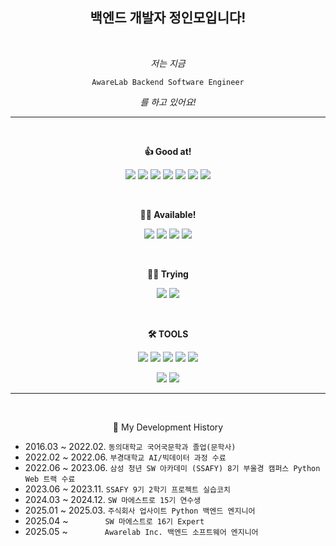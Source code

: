 <div align="center">

## **백엔드 개발자 정인모입니다!**

<br>

*저는 지금*

```
AwareLab Backend Software Engineer
```

*를 하고 있어요!*

---

<br>

**👍 Good at!**

<img src="https://img.shields.io/badge/Python-3776AB?style=flat&logo=Python&logoColor=white"> <img src="https://img.shields.io/badge/FastAPI-009688?style=flast&logo=FastAPI&logoColor=white"> <img src="https://img.shields.io/badge/Flask-000000?style=flast&logo=flask&logoColor=white"> <img src="https://img.shields.io/badge/mysql-4479A1?style=flast&logo=mysql&logoColor=white"> <img src="https://img.shields.io/badge/Kotlin-7F52FF?style=flast&logo=Kotlin&logoColor=white"> <img src="https://img.shields.io/badge/spring boot-E30E1?style=flast&logo=springboot&logoColor=white"> <img src="https://img.shields.io/badge/Django-092E20?style=flast&logo=Django&logoColor=white">

<br>

**🙆‍♂️ Available!**

<img src="https://img.shields.io/badge/java-E30E17?style=flast&logo=java&logoColor=white">   <img src="https://img.shields.io/badge/Docker-2496ED?style=flast&logo=Docker&logoColor=white"> <img src="https://img.shields.io/badge/PyTorch-EE4C2C?style=flast&logo=PyTorch&logoColor=white"> <img src="https://img.shields.io/badge/AWS-232F3E?style=flast&logo=amazonwebservices&logoColor=white">

<br>

**👨‍💻 Trying**

<img src="https://img.shields.io/badge/React-61DAFB?style=flast&logo=React&logoColor=white"> <img src="https://img.shields.io/badge/js-F7DF1E?style=flast&logo=javaScript&logoColor=white">

<br>

**🛠 TOOLS**

<img src="https://img.shields.io/badge/VSCODE-007acc?style=flast&logo=visualstudiocode&logoColor=white"> <img src="https://img.shields.io/badge/GIT-f05032?style=flast&logo=GIT&logoColor=white"> <img src="https://img.shields.io/badge/linux-fcc624?style=flast&logo=linux&logoColor=white"> <img src="https://img.shields.io/badge/intellij-000000?style=flast&logo=intellijidea&logoColor=white"> <img src="https://img.shields.io/badge/jira-0052cc?style=flast&logo=JIRA&logoColor=white">

<img src="https://img.shields.io/badge/anaconda-44a833?style=flast&logo=anaconda&logoColor=white"> <img src="https://img.shields.io/badge/jupyter-f37626?style=flast&logo=jupyter&logoColor=white">

---

<br>

🎥 My Development History

</div>

- 2016.03 ~ 2022.02. `동의대학교 국어국문학과 졸업(문학사)`
- 2022.02 ~ 2022.06. `부경대학교 AI/빅데이터 과정 수료`
- 2022.06 ~ 2023.06. `삼성 청년 SW 아카데미 (SSAFY) 8기 부울경 캠퍼스 Python Web 트랙 수료`
- 2023.06 ~ 2023.11. `SSAFY 9기 2학기 프로젝트 실습코치`
- 2024.03 ~ 2024.12. `SW 마에스트로 15기 연수생`
- 2025.01 ~ 2025.03. `주식회사 업사이트 Python 백엔드 엔지니어`
- 2025.04 ~ &nbsp;&nbsp;&nbsp;&nbsp;&nbsp;&nbsp;&nbsp;&nbsp;&nbsp;&nbsp;&nbsp;&nbsp;&nbsp; `SW 마에스트로 16기 Expert`
- 2025.05 ~ &nbsp;&nbsp;&nbsp;&nbsp;&nbsp;&nbsp;&nbsp;&nbsp;&nbsp;&nbsp;&nbsp;&nbsp;&nbsp; `Awarelab Inc. 백엔드 소프트웨어 엔지니어`


<br>
